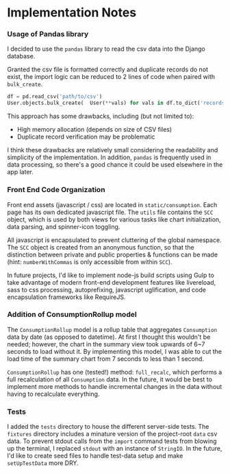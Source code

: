 # Implementation Notes

### Usage of Pandas library

I decided to use the `pandas` library to read the csv data into the Django database.

Granted the csv file is formatted correctly and duplicate records do not exist, 
the import logic can be reduced to 2 lines of code when paired with `bulk_create`.

```python
df = pd.read_csv('path/to/csv')
User.objects.bulk_create(  User(**vals) for vals in df.to_dict('records')  )
```

This approach has some drawbacks, including (but not limited to):
- High memory allocation (depends on size of CSV files)
- Duplicate record verification may be problematic

I think these drawbacks are relatively small considering the readability and simplicity of the implementation. In addition, `pandas` is frequently used in data processing, so there's a good chance it could be used elsewhere in the app later.

### Front End Code Organization

Front end assets (javascript / css) are located in `static/consumption`. Each page has its own dedicated javascript file. The `utils` file contains the `SCC` object, which is used by both views for various tasks like chart initialization, data parsing, and spinner-icon toggling.

All javascript is encapsulated to prevent cluttering of the global namespace. The `SCC` object is created from an anonymous function, so that the distinction between private and public properties & functions can be made (hint: `numberWithCommas` is only accessible from within `SCC`).

In future projects, I'd like to implement node-js build scripts using Gulp to take advantage of modern front-end development features like livereload, sass to css processing, autoprefixing, javascript uglification, and code encapsulation frameworks like RequireJS.

### Addition of ConsumptionRollup model

The `ConsumptionRollup` model is a rollup table that aggregates `Consumption` data by date (as opposed to datetime). At first I thought this wouldn't be needed; however, the chart in the summary view took upwards of 6~7 seconds to load without it. By implementing this model, I was able to cut the load time of the summary chart from 7 seconds to less than 1 second. 

`ConsumptionRollup` has one (tested!) method: `full_recalc`, which performs a full recalculation of all `Consumption` data. In the future, it would be best to implement more methods to handle incremental changes in the data without having to recalculate everything.

### Tests

I added the `tests` directory to house the different server-side tests. The `fixtures` directory includes a minature version of the project-root `data` csv data. To prevent stdout calls from the `import` command tests from blowing up the terminal, I replaced `stdout` with an instance of `StringIO`. In the future, I'd like to create seed files to handle test-data setup and make `setUpTestData` more DRY.

